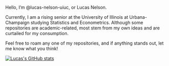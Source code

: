 Hello, I’m @lucas-nelson-uiuc, or Lucas Nelson.

Currently, I am a rising senior at the University of Illinois at Urbana-Champaign studying Statistics and Econometrics. Although some repositories are academic-related, most stem from my own ideas and are curtailed for my consumption.

Feel free to roam any one of my repositories, and if anything stands out, let me know what you think!

[![Lucas's GitHub stats](https://github-readme-stats.vercel.app/api?username=lucas-nelson-uiuc)](https://github.com/anuraghazra/github-readme-stats)
